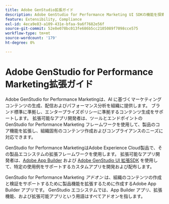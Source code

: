 ```yaml
---
title: Adobe GenStudio拡張ガイド
description: Adobe GenStudio for Performance Marketing UI SDKの機能を探索し、拡張可能なアプリケーションの構築方法を学びます。
feature: Extensibility, Compliance
exl-id: 4eca9e83-a109-431e-bfaa-9a6f7682e56f
source-git-commit: 52e8e078bc013fe686b5cc2105089f7098cce575
workflow-type: tm+mt
source-wordcount: '179'
ht-degree: 0%

---
```


# Adobe GenStudio for Performance Marketing拡張ガイド

Adobe GenStudio for Performance Marketingは、AI に基づくマーケティングコンテンツの生成、配信およびパフォーマンス分析を組織に提供します。 ブランド標準に準拠し、エンタープライズポリシーに準拠するコンテンツ生成をサポートします。 拡張可能なアプリ開発者は、ツールとエンドポイントのGenStudio for Performance Marketing フレームワークを使用して、製品のコア機能を拡張し、組織固有のコンテンツ作成およびコンプライアンスのニーズに対応できます。

GenStudio for Performance MarketingはAdobe Experience Cloud製品で、その製品エコシステムの拡張フレームワークを使用します。 拡張可能なアプリ開発者は、[Adobe App Builder](https://developer.adobe.com/app-builder/) および [Adobe GenStudio UI 拡張SDK](https://github.com/adobe/genstudio-uix-sdk) を使用して、特定の使用例をサポートするカスタムアプリを開発および配布します。

GenStudio for Performance Marketing _アドオン_ は、組織のコンテンツの作成と検証をサポートするために製品機能を拡張するために作成するAdobe App Builder アプリです。 GenStudio エコシステムでは、App Builder アプリ、拡張機能、および拡張可能アプリという用語はすべてアドオンを指します。
